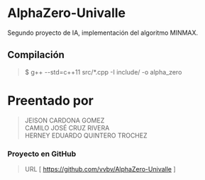 # AlphaZero-Univalle
Segundo proyecto de IA, implementación del algoritmo MINMAX.

## Compilación
> $ g++ --std=c++11 src/*.cpp -I include/ -o alpha_zero

# Preentado por
> JEISON CARDONA GOMEZ <br>
> CAMILO JOSÉ CRUZ RIVERA <br>
> HERNEY EDUARDO QUINTERO TROCHEZ <br>

### Proyecto en  GitHub
> URL [ <a href="https://github.com/vvbv/AlphaZero-Univalle">https://github.com/vvbv/AlphaZero-Univalle</a> ]